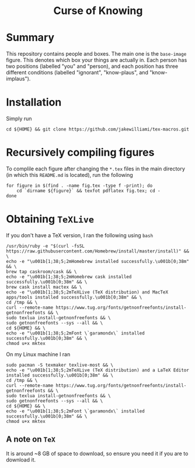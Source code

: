 <h1 align="center">
  Curse of Knowing
</h1>

# Summary

This repository contains people and boxes.  The main one is the `base-image` figure.  This denotes which box your things are actually in.  Each person has two positions (labelled "you" and "person), and each position has three different conditions (labelled "ignorant", "know-plaus", and "know-implaus").

# Installation

Simply run
```
cd ${HOME} && git clone https://github.com/jakewilliami/tex-macros.git
```

# Recursively compiling figures

To complile each figure after changing the `*.tex` files in the main directory (in which this `README.md` is located), run the following

```
for figure in $(find . -name fig.tex -type f -print); do
    cd `dirname ${figure}` && texfot pdflatex fig.tex; cd -
done
```

# Obtaining `TeXLive`

If you don't have a TeX version, I ran the following using `bash`
```
/usr/bin/ruby -e "$(curl -fsSL https://raw.githubusercontent.com/Homebrew/install/master/install)" && \
echo -e "\u001b[1;38;5;2mHomebrew installed successfully.\u001b[0;38m" && \
brew tap caskroom/cask && \
echo -e "\u001b[1;38;5;2mHomebrew cask installed successfully.\u001b[0;38m" && \
brew cask install mactex && \
echo -e "\u001b[1;38;5;2mTeXLive (TeX distribution) and MacTeX apps/tools installed successfully.\u001b[0;38m" && \
cd /tmp && \
curl --remote-name https://www.tug.org/fonts/getnonfreefonts/install-getnonfreefonts && \
sudo texlua install-getnonfreefonts && \
sudo getnonfreefonts --sys --all && \
cd ${HOME} && \
echo -e "\u001b[1;38;5;2mFont \`garamondx\` installed successfully.\u001b[0;38m" && \
chmod u+x mktex
```

On my Linux machine I ran
```
sudo pacman -S texmaker texlive-most && \
echo -e "\u001b[1;38;5;2mTeXLive (TeX distribution) and a LaTeX Editor installed successfully.\u001b[0;38m" && \
cd /tmp && \
curl --remote-name https://www.tug.org/fonts/getnonfreefonts/install-getnonfreefonts && \
sudo texlua install-getnonfreefonts && \
sudo getnonfreefonts --sys --all && \
cd ${HOME} && \
echo -e "\u001b[1;38;5;2mFont \`garamondx\` installed successfully.\u001b[0;38m" && \
chmod u+x mktex
```

## A note on `TeX`
It is around ~8 GB of space to download, so ensure you need it if you are to download it.
